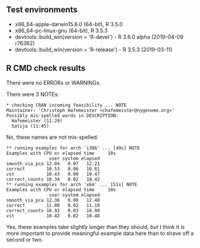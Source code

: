 ## Test environments
* x86_64-apple-darwin15.6.0 (64-bit), R 3.5.0
* x86_64-pc-linux-gnu (64-bit), R 3.5.3
* devtools::build_win(version = 'R-devel') - R 3.6.0 alpha (2019-04-09 r76362)
* devtools::build_win(version = 'R-release') - R 3.5.3 (2019-03-11)

## R CMD check results

There were no ERRORs or WARNINGs. 

There were 3 NOTEs:

    * checking CRAN incoming feasibility ... NOTE
    Maintainer: 'Christoph Hafemeister <chafemeister@nygenome.org>'
    Possibly mis-spelled words in DESCRIPTION:
      Hafemeister (11:29)
      Satija (11:45)

No, these names are not mis-spelled.

    ** running examples for arch 'i386' ... [49s] NOTE
    Examples with CPU or elapsed time     10s
                    user system elapsed
    smooth_via_pca 12.04   0.07   12.21
    correct        10.53   0.06   10.61
    vst            10.43   0.00   10.47
    correct_counts 10.34   0.02   10.42
    ** running examples for arch 'x64' ... [51s] NOTE
    Examples with CPU or elapsed time     10s
                    user system elapsed
    smooth_via_pca 12.36   0.00   12.48
    correct        11.00   0.02   11.10
    correct_counts 10.92   0.03   10.98
    vst            10.42   0.02   10.48

Yes, these examples take slightly longer than they should, but I think it 
is more important to provide meaningful example data here than to shave 
off a second or two.
